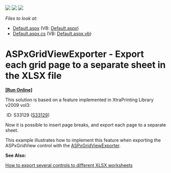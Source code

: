 <!-- default badges list -->
![](https://img.shields.io/endpoint?url=https://codecentral.devexpress.com/api/v1/VersionRange/128536696/11.1.9%2B)
[![](https://img.shields.io/badge/Open_in_DevExpress_Support_Center-FF7200?style=flat-square&logo=DevExpress&logoColor=white)](https://supportcenter.devexpress.com/ticket/details/E2440)
[![](https://img.shields.io/badge/📖_How_to_use_DevExpress_Examples-e9f6fc?style=flat-square)](https://docs.devexpress.com/GeneralInformation/403183)
<!-- default badges end -->
<!-- default file list -->
*Files to look at*:

* [Default.aspx](./CS/WebSite/Default.aspx) (VB: [Default.aspx](./VB/WebSite/Default.aspx))
* [Default.aspx.cs](./CS/WebSite/Default.aspx.cs) (VB: [Default.aspx.vb](./VB/WebSite/Default.aspx.vb))
<!-- default file list end -->
# ASPxGridViewExporter - Export each grid page to a separate sheet in the XLSX file
<!-- run online -->
**[[Run Online]](https://codecentral.devexpress.com/e2440)**
<!-- run online end -->


<p>This solution is based on a feature implemented in XtraPrinting Library v2009 vol3:</p><p> ID: S33129 (<a href="https://www.devexpress.com/Support/Center/p/S33129">S33129</a>)</p><p>Now it is possible to insert page breaks, and export each page to a separate sheet.</p><p>This example illustrates how to implement this feature when exporting the ASPxGridView control with the <a href="http://documentation.devexpress.com/#AspNet/clsDevExpressWebASPxGridViewExportASPxGridViewExportertopic"><u>ASPxGridViewExporter</u></a>.</p><p><strong>See Also</strong><strong>:</strong></p><p><a href="https://www.devexpress.com/Support/Center/p/E3626">How to export several controls to different XLSX worksheets</a></p>

<br/>


